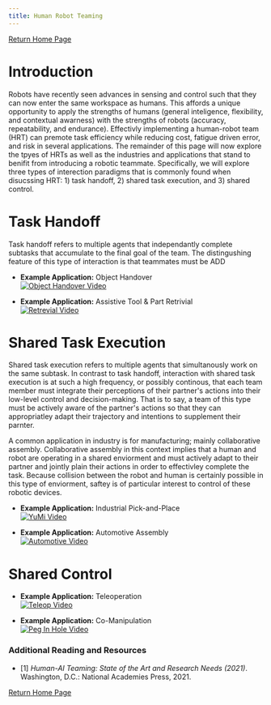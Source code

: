 ```yaml
---
title: Human Robot Teaming
---
```


[Return Home Page](../index.md)
# Introduction 
Robots have recently seen advances in sensing and control such that they can now enter the same workspace as humans. This affords a unique opportunity to apply the strengths of humans (general inteligence, flexibility, and contextual awarness) with the strengths of robots (accuracy, repeatability, and endurance). Effectivly implementing a human-robot team (HRT) can premote task efficiency while reducing cost, fatigue driven error, and risk in several applications. The remainder of this page will now explore the tpyes of HRTs as well as the industries and applications that stand to benifit from introducing a robotic teammate.  Specifically, we will explore three types of interection paradigms that is commonly found when disucssing HRT: 1) task handoff, 2) shared task execution, and 3) shared control.

<!--- ![HRC Modes](https://user-images.githubusercontent.com/62581907/154872098-36b5132e-6880-4e30-a837-aed7ee3d11e3.png) --->

# Task Handoff
Task handoff refers to multiple agents that independantly complete subtasks that accumulate to the final goal of the team. The distingushing feature of this type of interaction is that teammates must be ADD

- **Example Application:** Object Handover \
[![Object Handover Video](https://img.youtube.com/vi/I7mAoEJHee4/0.jpg)](https://youtu.be/I7mAoEJHee4?t=126)

- **Example Application:** Assistive Tool & Part Retrivial \
[![Retrevial Video](https://img.youtube.com/vi/RN9iskWeNfE/0.jpg)](https://youtu.be/RN9iskWeNfE)



# Shared Task Execution
Shared task execution refers to multiple agents that simultanously work on the same subtask. In contrast to task handoff, interaction with shared task execution is at such a high frequency, or possibly continous, that each team member must integrate their perceptions of their partner's actions into their low-level control and decision-making. That is to say, a team of this type must be actively aware of the partner's actions so that they can appropriatley adapt their trajectory and intentions to supplement their parnter. 

A common application in industry is for manufacturing; mainly collaborative assembly. Collaborative assembly in this context implies that a human and robot are operating in a shared enviorment and must actively adapt to their partner and jointly plain their actions in order to effectivley complete the task. Because collision between the robot and human is certainly possible in this type of enviorment, saftey is of particular interest to control of these robotic devices.

- **Example Application:** Industrial Pick-and-Place \
[![YuMi Video](https://img.youtube.com/vi/i9Vbh2mPG6M/0.jpg)](https://youtu.be/i9Vbh2mPG6M)

- **Example Application:** Automotive Assembly \
[![Automotive Video](https://img.youtube.com/vi/O0Xcb_eLjYA/0.jpg)](https://youtu.be/O0Xcb_eLjYA?t=80)





# Shared Control
- **Example Application:** Teleoperation \
[![Teleop Video](https://img.youtube.com/vi/M6mQWcLAiko/0.jpg)](https://youtu.be/M6mQWcLAiko)

- **Example Application:** Co-Manipulation \
[![Peg In Hole Video](https://img.youtube.com/vi/xB9-vEiZwKY/0.jpg)](https://youtu.be/xB9-vEiZwKY?t=28)





### Additional Reading and Resources 
+ [1] _Human-AI Teaming: State of the Art and Research Needs (2021)_. Washington, D.C.: National Academies Press, 2021.

[Return Home Page](../index.md)

